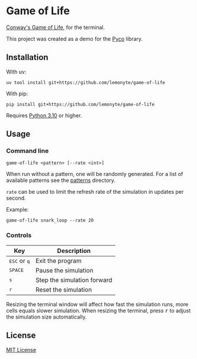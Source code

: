 # Game of Life

[Conway's Game of Life](https://en.wikipedia.org/wiki/Conway%27s_Game_of_Life), for the terminal.

This project was created as a demo for the [Pyco](https://github.com/lemonyte/pyco) library.

## Installation

With uv:

```shell
uv tool install git+https://github.com/lemonyte/game-of-life
```

With pip:

```shell
pip install git+https://github.com/lemonyte/game-of-life
```

Requires [Python 3.10](https://www.python.org/downloads/) or higher.

## Usage

### Command line

```shell
game-of-life <pattern> [--rate <int>]
```

When run without a pattern, one will be randomly generated.
For a list of available patterns see the [patterns](src/game_of_life/patterns) directory.

`rate` can be used to limit the refresh rate of the simulation in updates per second.

Example:

```shell
game-of-life snark_loop --rate 20
```

### Controls

| Key                            | Description                 |
| ------------------------------ | --------------------------- |
| <kbd>ESC</kbd> or <kbd>q</kbd> | Exit the program            |
| <kbd>SPACE</kbd>               | Pause the simulation        |
| <kbd>s</kbd>                   | Step the simulation forward |
| <kbd>r</kbd>                   | Reset the simulation        |

Resizing the terminal window will affect how fast the simulation runs, more cells equals slower simulation.
When resizing the terminal, press <kbd>r</kbd> to adjust the simulation size automatically.

## License

[MIT License](license.txt)

